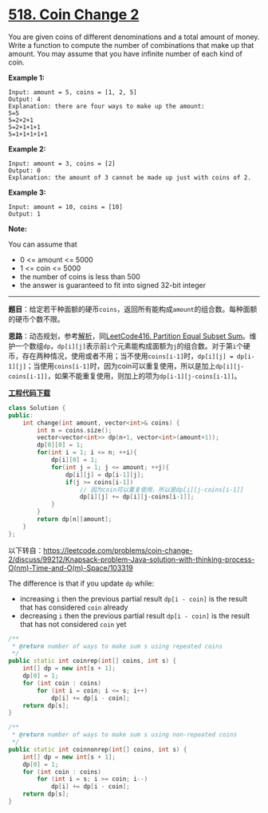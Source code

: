 # [518. Coin Change 2](https://leetcode.com/problems/coin-change-2/)

You are given coins of different denominations and a total amount of money. Write a function to compute the number of combinations that make up that amount. You may assume that you have infinite number of each kind of coin.

**Example 1:**

```
Input: amount = 5, coins = [1, 2, 5]
Output: 4
Explanation: there are four ways to make up the amount:
5=5
5=2+2+1
5=2+1+1+1
5=1+1+1+1+1
```

**Example 2:**

```
Input: amount = 3, coins = [2]
Output: 0
Explanation: the amount of 3 cannot be made up just with coins of 2.
```

**Example 3:**

```
Input: amount = 10, coins = [10]
Output: 1
```

 **Note:**

You can assume that

- 0 <= amount <= 5000
- 1 <= coin <= 5000
- the number of coins is less than 500
- the answer is guaranteed to fit into signed 32-bit integer

-----

**题目**：给定若干种面额的硬币`coins`，返回所有能构成`amount`的组合数。每种面额的硬币个数不限。

**思路**：动态规划，参考[解析](https://leetcode.com/problems/coin-change-2/discuss/99212/Knapsack-problem-Java-solution-with-thinking-process-O(nm)-Time-and-O(m)-Space)，同[LeetCode416. Partition Equal Subset Sum](https://blog.csdn.net/grllery/article/details/85311587)。维护一个数组`dp`，`dp[i][j]`表示前`i`个元素能构成面额为`j`的组合数。对于第`i`个硬币，存在两种情况，使用或者不用；当不使用`coins[i-1]`时，`dp[i][j] = dp[i-1][j]`；当使用`coins[i-1]`时，因为coin可以重复使用，所以是加上`dp[i][j-coins[i-1]]`，如果不能重复使用，则加上的项为`dp[i-1][j-coins[i-1]]`。

[**工程代码下载**](https://github.com/shenkh/leetcode)

```cpp
class Solution {
public:
    int change(int amount, vector<int>& coins) {
        int n = coins.size();
        vector<vector<int>> dp(n+1, vector<int>(amount+1));
        dp[0][0] = 1;
        for(int i = 1; i <= n; ++i){
            dp[i][0] = 1;
            for(int j = 1; j <= amount; ++j){
                dp[i][j] = dp[i-1][j];
                if(j >= coins[i-1])
                    // 因为coin可以重复使用，所以是dp[i][j-coins[i-1]]
                    dp[i][j] += dp[i][j-coins[i-1]];
            }
        }
        return dp[n][amount];
    }
};
```



以下转自：https://leetcode.com/problems/coin-change-2/discuss/99212/Knapsack-problem-Java-solution-with-thinking-process-O(nm)-Time-and-O(m)-Space/103319

The difference is that if you update `dp` while:

- increasing `i` then the previous partial result `dp[i - coin]` is the result that has considered `coin` already
- decreasing `i` then the previous partial result `dp[i - coin]` is the result that has not considered `coin` yet

```cpp
/**
 * @return number of ways to make sum s using repeated coins
 */
public static int coinrep(int[] coins, int s) {
    int[] dp = new int[s + 1];
    dp[0] = 1;
    for (int coin : coins)
        for (int i = coin; i <= s; i++)
            dp[i] += dp[i - coin];
    return dp[s];
}

/**
 * @return number of ways to make sum s using non-repeated coins
 */
public static int coinnonrep(int[] coins, int s) {
    int[] dp = new int[s + 1];
    dp[0] = 1;
    for (int coin : coins)
        for (int i = s; i >= coin; i--)
            dp[i] += dp[i - coin];
    return dp[s];
}
```